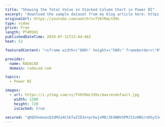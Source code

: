 ```yaml
---
title: "Showing the Total Value in Stacked Column Chart in Power BI"
excerpt: "download the sample dataset from my blog article here: https://radacad.com/showing-the-total-value-in-stacked-column-chart-in-power-bi"
originalUrl: https://youtube.com/watch?v=TV6YRmLYd9s
type: video
price: Free
length: PT4M16S
publishedDateTime: 2019-07-31T23:44:46Z
heat: 52

featuredContent: "<iframe width=\"800\" height=\"500\" frameborder=\"0\" src=\"https://www.youtube.com/embed/TV6YRmLYd9s\" allow=\"accelerometer; autoplay; encrypted-media; gyroscope; picture-in-picture\" allowfullscreen></iframe>"

provider:
  name: RADACAD
  domain: radacad.com

topics:
  - Power BI

images:
  - url: https://i.ytimg.com/vi/TV6YRmLYd9s/maxresdefault.jpg
    width: 1280
    height: 720
    isCached: true

secured: "qDQXXxmuexQ3dMZa4CSkfwZID3o+prkwjxMD/3E4NNVSPMJ15zHBS/nO5y3JewhGKs73DDjkL2E1vbn1L7m4Z1CP/UaPuE80vNs31+wfKWYp6x+uhbZI0VqSQ3Yq1xcIAGJ7fA0nyMzdhveiPf9+Xy+/HkWie8H+jHKwqlO13PkJjlIL0r9x829IjTDfdchkfnMIkY1daphCipPmRx23oB8oREv00ppFpcssBUpbOlHu/huywhWBRFYVL3Ex4dmeiGVZoEpFyEpjzx4he2PcAC9qgUJd/huwzVt7XYO8v2VSYpMoukI4zbVVz1UkC/Z441yXgjFXSApYff3lO0xKZL6wSh8B6AgsmcBemc0eulmOMJM8QTmlzehMgN7XoIYrkTnH98u/qE9xcs3pL05DLCEpNGwC7c630LGp0KTydSw=;QIiQ+jqaAS9Zvt9/bdXU/Q=="
---
```


